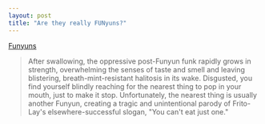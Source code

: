 ```yaml
---
layout: post
title: "Are they really FUNyuns?"
---
```




<a href="http://flakmag.com/misc/funyuns.html">Funyuns</a>

<blockquote>After swallowing, the oppressive post-Funyun funk rapidly grows in strength, overwhelming the senses of taste and smell and leaving blistering, breath-mint-resistant halitosis in its wake. Disgusted, you find yourself blindly reaching for the nearest thing to pop in your mouth, just to make it stop. Unfortunately, the nearest thing is usually another Funyun, creating a tragic and unintentional parody of Frito-Lay's elsewhere-successful slogan, "You can't eat just one."</blockquote>


